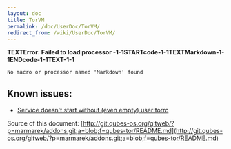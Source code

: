 ```yaml
---
layout: doc
title: TorVM
permalink: /doc/UserDoc/TorVM/
redirect_from: /wiki/UserDoc/TorVM/
---
```


**TEXTError: Failed to load processor -1-1STARTcode-1-1TEXTMarkdown-1-1ENDcode-1-1TEXT-1-1**

    No macro or processor named 'Markdown' found

Known issues:
-------------

-   [Service doesn't start without (even empty) user torrc](https://groups.google.com/d/msg/qubes-users/fyBVmxIpbSs/R5mxUcIEZAQJ)

Source of this document: [http://git.qubes-os.org/gitweb/?p=marmarek/addons.git;a=blob;f=qubes-tor/README.md](http://git.qubes-os.org/gitweb/?p=marmarek/addons.git;a=blob;f=qubes-tor/README.md)

